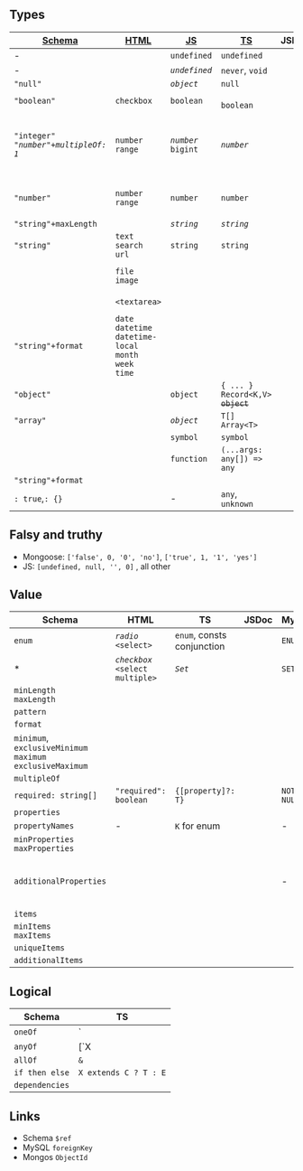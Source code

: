 ## Types

| [Schema](http://json-schema.org/understanding-json-schema/reference/type.html) | [HTML](https://developer.mozilla.org/en-US/docs/Web/HTML/Element/input#%3Cinput%3E_types) | [JS](https://developer.mozilla.org/en-US/docs/Web/JavaScript/Reference/Operators/typeof#description) | [TS](https://www.typescriptlang.org/docs/handbook/basic-types.html#never) | JSDoc | [MySQL](https://dev.mysql.com/doc/refman/8.0/en/data-types.html) | [mongodb](https://docs.mongodb.com/manual/reference/bson-types/) | [mongoose](https://mongoosejs.com/docs/schematypes.html) |
| ----------- | ---------- | ---------------------------------------------- | ----- | ------------------------------------------------------------ | -------------------------- | ---------- | ---------- |
| -          |           | `undefined` | `undefined`                                    |       |                                                              |                            |                            |
| -          |           | _`undefined`_ | `never`, `void`                             |       |                                                              | ~~`"undefined"`~~ |                            |
| `"null"`   |      | _`object`_  | `null`                                         |       | `NULL` | `"null"` |                            |
| `"boolean"` | `checkbox` | `boolean`   | `                                            boolean`        ||`BOOLEAN*=TINYINT(1)`|`"bool"`||
| `"integer"`<br />_`"number"+multipleOf: 1`_ | `number`<br />`range` | _`number`_<br />`bigint` | _`number`_                                     |       | `TINYINT`<br />`INTEGER`<br>`INT`<br/>`SMALLINT`<br/>`MEDIUMINT`<br/>`BIGINT`<br />`BIT` | `"int"`<br />`"long"`<br />`"decimal"` |                            |
| `"number"` | `number`<br />`range` | `number`    | `number`                                       |       | `DECIMAL`<br/>`NUMERIC`<br/>`FLOAT`<br/>`DOUBLE`             | `"double"` | `Number`<br />`Decimal128` |
| `"string"+maxLength` |  | _`string`_  | _`string`_                                     |       | `CHAR`                                                       |                            |                            |
| `"string"` | `text`<br />`search`<br />`url` | `string`    | `string`                                       |       | `VARCHAR`                                                    | `"string"` | `String`                   |
|            | `file`<br />`image` |             |                                                |       | `BINARY`<br />`VARBINARY`<br />`BLOB`            | `"binData"` | `Buffer`                  |
| | `<textarea>` | | | | `TEXT` | _`"string"`_ | `string`<br />`Buffer` |
| `"string"+format` | `date`<br />`datetime`<br />`datetime-local`<br />`month`<br />`week`<br />`time` |             |                                                |       | `DATE`<br />`DATETIME`<br />`TIMESTAMP`<br />`TIME`<br />`YEAR` | `"date"`<br />`"timestamp"` | `Date`                     |
| `"object"` |    | `object`    | `{ ... }`<br />`Record<K,V>`<br />~~`object`~~ |       | `JSON`                                                       | `"object"` | `Map`<br />`Schema` |
| `"array"`  |     | _`object`_  | `T[]`<br />`Array<T>`                          |       | `JSON`                                                       | `"array"` |                            |
|            |            | `symbol`    | `symbol`                                       |       |                                                              | ~~`"symbol"`~~ |                            |
|            |            | `function`  | `(...args: any[]) => any`                      |       |                                                              | `"javascript"`<br />~~`"javascriptWithScope"`~~ |                            |
| `"string"+format` | |  |  | | | `"regex"` | |
| `: true`,`: {}` |  | -           | `any`, `unknown`                               |       |                                                              |                     | `Mixed`                    |

## Falsy and truthy

- Mongoose: `['false', 0, '0', 'no']`,  `['true', 1, '1', 'yes']`
- JS: `[undefined, null, '', 0]` , all other

## Value
| Schema                                                       | HTML                                  | TS                         | JSDoc | MySQL      | mongoose                                         |
| ------------------------------------------------------------ | ------------------------------------- | -------------------------- | ----- | ---------- | ------------------------------------------------ |
| `enum`                                                       | _`radio`_<br />`<select>`             | `enum`, consts conjunction |       | `ENUM`     | `enum`                                           |
| *                                                            | _`checkbox`_<br />`<select multiple>` | _`Set`_                    |       | `SET`      | *                                                |
| `minLength`<br />`maxLength`                                 |                                       |                            |       |            |                                                  |
| `pattern`                                                    |                                       |                            |       |            |                                                  |
| `format`                                                     |                                       |                            |       |            |                                                  |
| `minimum`,<br />`exclusiveMinimum`<br />`maximum`<br />`exclusiveMaximum` |                                       |                            |       |            |                                                  |
| `multipleOf`                                                 |                                       |                            |       |            |                                                  |
| `required: string[]`                                         | `"required": boolean`                 | `{[property]?: T}`         |       | `NOT NULL` | `required: boolean`                              |
| `properties`                                                 |                                       |                            |       |            |                                                  |
| `propertyNames`                                              | -                                     | `K` for enum               |       | -          | ?-                                               |
| `minProperties`<br />`maxProperties`                         |                                       |                            |       |            |                                                  |
| `additionalProperties`                                       |                                       |                            |       | -          | - `Schema({}, {strict: true})`<br />+ `Map`+`of` |
| `items`                                                      |                                       |                            |       |            |                                                  |
| `minItems`<br />`maxItems`                                   |                                       |                            |       |            |                                                  |
| `uniqueItems`                                                |                                       |                            |       |            |                                                  |
| `additionalItems`                                            |                                       |                            |       |            |                                                  |

## Logical

| Schema         | TS                                                        |
| -------------- | --------------------------------------------------------- |
| `oneOf`        | `|`<br />[`oneOf`]((http://github.com/askirmas/ts-swiss)) |
| `anyOf`        | [`X | Y | X & Y` ](http://github.com/askirmas/ts-swiss)   |
| `allOf`        | `&`                                                       |
| `if then else` | `X extends C ? T : E`                                     |
| `dependencies` |                                                           |




## Links

- Schema `$ref`
- MySQL `foreignKey`
- Mongos `ObjectId`